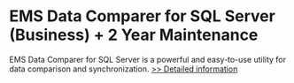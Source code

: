 # EMS Data Comparer for SQL Server (Business) + 2 Year Maintenance
EMS Data Comparer for SQL Server is a powerful and easy-to-use utility for data comparison and synchronization.
[>> Detailed information](https://secure.shareit.com/shareit/product.html?productid=300067993&affiliateid=200057808)